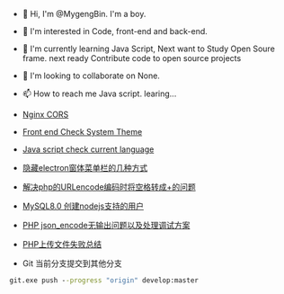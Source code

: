 <canvas id="demo" width="500" height="260" style="{{background:red;}}"></canvas>
<script type="text/javascript">
function funload()
{
	var ctx = document.getElementById("demo").getContext("2d");
	ctx.fillStyle = "#B4C2E5";//background
	ctx.fillRect(0,0,500,180);
	ctx.fillStyle = "#C5E7FF";
	ctx.fillRect(0,180,500,80);
	ctx.beginPath();//background lines
	ctx.lineWidth = 2;
	ctx.strokeStyle = "#7E8DAE";
	ctx.moveTo(28,0);
	ctx.lineTo(28,35);
	ctx.lineTo(0,35);
	ctx.moveTo(99,24);
	ctx.lineTo(99,53);
	ctx.lineTo(140,53);
	ctx.moveTo(156,16);
	ctx.lineTo(181,16);
	ctx.moveTo(350,0);
	ctx.lineTo(350,21);
	ctx.moveTo(373,0);
	ctx.lineTo(373,12);
	ctx.moveTo(500,24);
	ctx.lineTo(419,24);
	ctx.lineTo(419,152);
	ctx.lineTo(400,152);
	ctx.moveTo(468,55);
	ctx.lineTo(486,55);
	ctx.lineTo(486,38);
	ctx.lineTo(449,38);
	ctx.lineTo(449,55);
	ctx.lineTo(468,55);
	ctx.lineTo(468,67);
	ctx.lineTo(449,67);
	ctx.lineTo(449,84);
	ctx.lineTo(486,84);
	ctx.lineTo(486,67);
	ctx.lineTo(468,67);
	ctx.moveTo(500,180);
	ctx.lineTo(390,180);
	ctx.moveTo(0,180);
	ctx.lineTo(130,180);
	ctx.moveTo(0,147);
	ctx.lineTo(117,147);
	ctx.stroke();
	ctx.beginPath();
	ctx.strokeStyle = "#B3D5EE";
	ctx.moveTo(0,186);
	ctx.lineTo(125,186);
	ctx.moveTo(0,196);
	ctx.lineTo(37,196);
	ctx.lineTo(42,190);
	ctx.lineTo(82,190);
	ctx.lineTo(67,205);
	ctx.lineTo(27,205);
	ctx.lineTo(37,196);
	ctx.moveTo(76,196);
	ctx.lineTo(139,196);
	ctx.moveTo(35,205);
	ctx.lineTo(22,214);
	ctx.lineTo(0,219);
	ctx.moveTo(46,205);
	ctx.lineTo(8,235);
	ctx.moveTo(54,205);
	ctx.lineTo(47,214);
	ctx.lineTo(58,221);
	ctx.lineTo(44,235);
	ctx.moveTo(0,235);
	ctx.lineTo(178,235);
	ctx.moveTo(0,250);
	ctx.lineTo(171,250);
	ctx.moveTo(500,186);
	ctx.lineTo(384,186);
	ctx.moveTo(469,186);
	ctx.lineTo(487,197);
	ctx.lineTo(470,197);
	ctx.lineTo(500,213);
	ctx.moveTo(470,197);
	ctx.lineTo(449,197);
	ctx.lineTo(458,203);
	ctx.lineTo(448,204);
	ctx.lineTo(461,212);
	ctx.lineTo(500,224);
	ctx.moveTo(449,197);
	ctx.lineTo(439,190);
	ctx.lineTo(400,190);
	ctx.lineTo(409,197);
	ctx.lineTo(379,197);
	ctx.moveTo(409,197);
	ctx.lineTo(416,203);
	ctx.lineTo(458,203);
	ctx.moveTo(429,203);
	ctx.lineTo(439,212);
	ctx.lineTo(432,221);
	ctx.lineTo(446,235);
	ctx.moveTo(442,203);
	ctx.lineTo(482,235);
	ctx.moveTo(500,235);
	ctx.lineTo(340,235);
	ctx.moveTo(355,236);
	ctx.lineTo(370,260);
	ctx.stroke();
	ctx.beginPath();//head
	ctx.fillStyle = "#fff";
	ctx.strokeStyle = "#826E56";
	ctx.moveTo(328,210);
	ctx.quadraticCurveTo(295,226,260,225);
	ctx.quadraticCurveTo(221,226,188,210);
	ctx.quadraticCurveTo(186,213,181,212);
	ctx.quadraticCurveTo(158,220,155,200);
	ctx.quadraticCurveTo(138,202,137,183);
	ctx.quadraticCurveTo(122,178,127,161);
	ctx.quadraticCurveTo(113,146,123,131);
	ctx.quadraticCurveTo(116,114,125,103);
	ctx.quadraticCurveTo(116,86,133,74);
	ctx.quadraticCurveTo(127,55,150,53);
	ctx.quadraticCurveTo(150,29,176,29);
	ctx.quadraticCurveTo(179,11,198,16);
	ctx.quadraticCurveTo(212,-3,231,6);
	ctx.quadraticCurveTo(240,-4,258,6);
	ctx.quadraticCurveTo(276,-3,287,5);
	ctx.quadraticCurveTo(307,-4,319,17);
	ctx.quadraticCurveTo(339,10,343,31);
	ctx.quadraticCurveTo(368,30,369,52);
	ctx.quadraticCurveTo(392,57,387,75);
	ctx.quadraticCurveTo(401,90,393,105);
	ctx.quadraticCurveTo(403,117,395,130);
	ctx.quadraticCurveTo(406,148,392,161);
	ctx.quadraticCurveTo(395,180,378,187);
	ctx.quadraticCurveTo(378,203,363,206);
	ctx.quadraticCurveTo(355,221,337,213);
	ctx.quadraticCurveTo(331,213,328,210);
	ctx.moveTo(318,215);//body
	ctx.quadraticCurveTo(319,221,318,226);
	ctx.quadraticCurveTo(326,233,322,241);
	ctx.quadraticCurveTo(330,249,328,260);
	ctx.lineTo(187,260);
	ctx.lineTo(193,232);
	ctx.quadraticCurveTo(195,225,201,220);
	ctx.quadraticCurveTo(200,216,200,214);	
	ctx.fill();
	ctx.stroke();
	ctx.beginPath();//face
	ctx.fillStyle = "#FFDEB1";
	ctx.strokeStyle = "#826E56";
	ctx.moveTo(328,210);
	ctx.quadraticCurveTo(295,226,260,225);
	ctx.quadraticCurveTo(221,226,188,210);
	ctx.quadraticCurveTo(192,203,189,196);
	ctx.quadraticCurveTo(198,182,183,176);
	ctx.quadraticCurveTo(186,162,171,158);
	ctx.quadraticCurveTo(173,150,167,147);
	ctx.quadraticCurveTo(175,134,169,122);
	ctx.quadraticCurveTo(174,113,174,101);
	ctx.quadraticCurveTo(186,98,188,84);
	ctx.quadraticCurveTo(203,86,213,76);
	ctx.quadraticCurveTo(219,78,224,80);
	ctx.bezierCurveTo(237,97,279,96,295,77);
	ctx.quadraticCurveTo(300,76,305,76);
	ctx.quadraticCurveTo(312,89,329,91);
	ctx.quadraticCurveTo(330,105,343,111);
	ctx.quadraticCurveTo(339,126,352,134);
	ctx.quadraticCurveTo(344,146,346,161);
	ctx.quadraticCurveTo(331,163,334,179);
	ctx.quadraticCurveTo(322,185,331,199);
	ctx.quadraticCurveTo(326,205,328,210);
	ctx.moveTo(133,74);//ear
	ctx.bezierCurveTo(120,80,117,98,103,103);
	ctx.quadraticCurveTo(110,112,121,111);
	ctx.quadraticCurveTo(122,107,125,103);
	ctx.quadraticCurveTo(116,86,133,74);
	ctx.moveTo(387,75);
	ctx.bezierCurveTo(405,80,402,98,419,103);
	ctx.quadraticCurveTo(409,112,397,111);
	ctx.quadraticCurveTo(395,105,393,105);
	ctx.quadraticCurveTo(401,90,387,75);
	ctx.fill();
	ctx.stroke();
	ctx.beginPath();//arm
	ctx.fillStyle = "#FFDEB1";
	ctx.strokeStyle = "#826E56";
	ctx.moveTo(200,214);
	ctx.quadraticCurveTo(182,227,174,242);
	ctx.quadraticCurveTo(166,255,177,260);
	ctx.quadraticCurveTo(198,254,211,246);
	ctx.quadraticCurveTo(217,247,222,241);
	ctx.quadraticCurveTo(217,247,218,244);
	ctx.quadraticCurveTo(225,253,230,241);
	ctx.quadraticCurveTo(229,236,222,236);
	ctx.quadraticCurveTo(229,236,230,241);
	ctx.quadraticCurveTo(235,232,223,229);
	ctx.quadraticCurveTo(228,229,231,227);
	ctx.moveTo(231,233);
	ctx.quadraticCurveTo(239,218,216,218);
	ctx.quadraticCurveTo(222,220,222,218);
	ctx.bezierCurveTo(219,206,208,220,202,231);
	ctx.quadraticCurveTo(188,235,174,243);
	ctx.quadraticCurveTo(183,238,194,232);
	ctx.quadraticCurveTo(194,224,201,220);
	ctx.lineTo(200,214);
	ctx.moveTo(318,215);
	ctx.quadraticCurveTo(319,221,318,226);
	ctx.quadraticCurveTo(326,233,322,241);
	ctx.quadraticCurveTo(330,249,328,260);
	ctx.lineTo(343,260);
	ctx.bezierCurveTo(350,247,343,237,318,215);
	ctx.moveTo(327,249);
	ctx.lineTo(331,245);
	ctx.fill();
	ctx.stroke();
	ctx.beginPath();//horn
	ctx.fillStyle = "#7F5D42";
	ctx.strokeStyle = "#38332F";
	ctx.moveTo(144,53);
	ctx.bezierCurveTo(128,32,100,19,92,20);
	ctx.quadraticCurveTo(89,18,95,13);
	ctx.bezierCurveTo(115,6,147,8,176,26);
	ctx.quadraticCurveTo(175,29,176,29);
	ctx.quadraticCurveTo(150,30,150,52);
	ctx.quadraticCurveTo(144,53,145,54);
	ctx.moveTo(111,27);
	ctx.quadraticCurveTo(106,15,116,10);
	ctx.moveTo(129,37);
	ctx.quadraticCurveTo(129,20,146,13);
	ctx.moveTo(143,51);
	ctx.quadraticCurveTo(154,34,172,24);
	ctx.moveTo(376,54);
	ctx.bezierCurveTo(386,35,399,25,427,21);
	ctx.quadraticCurveTo(432,18,425,14);
	ctx.bezierCurveTo(408,6,388,6,343,27);
	ctx.quadraticCurveTo(343,28,344,31);
	ctx.quadraticCurveTo(367,32,369,51);
	ctx.quadraticCurveTo(371,53,376,54);
	ctx.moveTo(377,51);
	ctx.quadraticCurveTo(366,34,349,24);
	ctx.moveTo(391,36);
	ctx.quadraticCurveTo(388,20,378,12);
	ctx.moveTo(410,24);
	ctx.quadraticCurveTo(411,14,404,10);
	ctx.fill();
	ctx.stroke();
	ctx.beginPath();//eyes and nose
	ctx.fillStyle = "#fff";
	ctx.strokeStyle = "#826E56";
	ctx.arc(213,133,22,0,Math.PI*2,true);
	ctx.moveTo(325,133);
	ctx.arc(303,133,22,0,Math.PI*2,true);
	ctx.fill();
	ctx.stroke();
	ctx.beginPath();
	ctx.fillStyle = "#000";
	ctx.arc(213,136,10,0,Math.PI*2,true);
	ctx.moveTo(311,136);
	ctx.arc(302,136,10,0,Math.PI*2,true);
	ctx.moveTo(259,181);
	ctx.bezierCurveTo(282,181,282,162,259,162);
	ctx.bezierCurveTo(236,162,236,181,259,181);
	ctx.fill();
	ctx.beginPath();
	ctx.fillStyle = "#fff";
	ctx.arc(208,132,2,0,Math.PI*2,true);
	ctx.moveTo(298,132);
	ctx.arc(296,132,2,0,Math.PI*2,true);
	ctx.moveTo(248,171);
	ctx.bezierCurveTo(254,171,254,166,248,166);
	ctx.bezierCurveTo(242,166,242,171,248,171);
	ctx.fill();
	ctx.beginPath();//eyebrows
	ctx.fillStyle = "#46403B";
	ctx.moveTo(196,102);
	ctx.quadraticCurveTo(218,96,236,110);
	ctx.quadraticCurveTo(221,86,196,102);
	ctx.moveTo(279,109);
	ctx.quadraticCurveTo(297,94,320,100);
	ctx.quadraticCurveTo(295,84,279,109);
	ctx.fill();//mouth
	ctx.beginPath();
	ctx.fillStyle = "#A5422B";
	ctx.strokeStyle = "#88381D";
	ctx.moveTo(280,209);
	ctx.bezierCurveTo(280,195,239,195,239,210);
	ctx.bezierCurveTo(236,216,285,217,280,209);
	ctx.fill();
	ctx.stroke();
	ctx.beginPath();
	ctx.fillStyle = "#F6846C";
	ctx.moveTo(280,209);
	ctx.bezierCurveTo(279,204,240,204,239,210);
	ctx.bezierCurveTo(236,216,285,217,280,209);
	ctx.fill();
	ctx.beginPath();//neck
	ctx.fillStyle = "#294473";
	ctx.strokeStyle = "#294473";
	ctx.moveTo(318,216);
	ctx.quadraticCurveTo(265,229,233,224);
	ctx.quadraticCurveTo(233,229,232,232);
	ctx.quadraticCurveTo(282,238,318,215);
	ctx.fill();
	ctx.stroke();
	ctx.beginPath();//button
	ctx.fillStyle = "#FAC55D";
	ctx.strokeStyle = "#413609";
	ctx.arc(260,242,15,0,Math.PI*2,true);
	ctx.fill();
	ctx.stroke();
	ctx.beginPath();
	ctx.fillStyle = "#000";
	ctx.strokeStyle = "#413609";
	ctx.arc(261,243,4,0,Math.PI*2,true);
	ctx.moveTo(261,243);
	ctx.lineTo(265,255);
	ctx.fill();
	ctx.stroke();
	ctx.beginPath();//add
	ctx.strokeStyle = "#826E56";
	ctx.moveTo(232,49);
	ctx.quadraticCurveTo(212,62,225,81);
	ctx.moveTo(295,76);
	ctx.quadraticCurveTo(299,63,288,60);
	ctx.quadraticCurveTo(297,67,287,67);
	ctx.quadraticCurveTo(278,70,273,50);
	ctx.stroke();
}
funload();
</script>
- 👋 Hi, I'm @MygengBin. I'm a boy.

- 👀 I'm interested in Code, front-end and back-end.

- 🌱 I'm currently learning Java Script, Next want to Study Open Soure frame. next ready Contribute code to open source projects

- 💞️ I'm looking to collaborate on None.

- 📫 How to reach me Java script. learing...

- [Nginx CORS](./nginx跨域/README.md)

- [Front end Check System Theme](./markdown/%E5%89%8D%E7%AB%AF%E5%88%A4%E6%96%AD%E7%B3%BB%E7%BB%9F%E4%B8%BB%E9%A2%98.md)

- [Java script check current language](./markdown/JS判断当前系统语言、浏览器语言.md)

- [隐藏electron窗体菜单栏的几种方式](./markdown/隐藏electron窗体菜单栏的几种方式.md)

- [解决php的URLencode编码时将空格转成+的问题](./markdown/%E8%A7%A3%E5%86%B3php%E7%9A%84URLencode%E7%BC%96%E7%A0%81%E6%97%B6%E5%B0%86%E7%A9%BA%E6%A0%BC%E8%BD%AC%E6%88%90%2B%E7%9A%84%E9%97%AE%E9%A2%98.md)

- [MySQL8.0 创建nodejs支持的用户](./markdown/MySQL8.0_create_a_nodejs_support_user.md)

- [PHP json_encode无输出问题以及处理调试方案](./markdown/PHP%20json_encode%E6%97%A0%E8%BE%93%E5%87%BA%E9%97%AE%E9%A2%98%E4%BB%A5%E5%8F%8A%E5%A4%84%E7%90%86%E8%B0%83%E8%AF%95%E6%96%B9%E6%A1%88.md)

- [PHP上传文件失败总结](./markdown/PHP%E4%B8%8A%E4%BC%A0%E6%96%87%E4%BB%B6%E5%A4%B1%E8%B4%A5%E6%80%BB%E7%BB%93.md)

- Git 当前分支提交到其他分支
```cmd
git.exe push --progress "origin" develop:master
```  
<!---
  MygengBin/MygengBin is a ✨ special ✨ repository because its `README.md` (this file) appears on your GitHub profile.
  You can click the Preview link to take a look at your changes.
  --->
